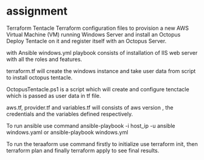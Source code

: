 # assignment

Terraform Tentacle
Terraform configuration files to provision a new AWS Virtual Machine (VM) running Windows Server and install an Octopus Deploy Tentacle on it and register itself with an Octopus Server.

with Ansible windows.yml playbook consists of installation of IIS web server with all the roles and features.

terraform.tf will create the windows instance and take user data from script to install octopus tentacle.

OctopusTentacle.ps1 is a script which will create and configure tenctacle which is passed as user data in tf file.

aws.tf, provider.tf and variables.tf will consists of aws version , the credentials and the variables defined respectively.

To run ansible use command ansible-playbook -i host_ip -u ansible windows.yaml or ansible-playbook windows.yml

To run the teraaform use command firstly to initialize  use terraform init, then terraform plan and finally terraform apply to see final results.
